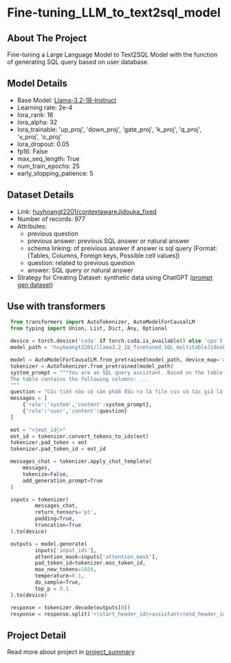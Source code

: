 # Fine-tuning_LLM_to_text2sql_model
 
## About The Project 
Fine-tuning a Large Language Model to Text2SQL Model with the function of generating SQL query based on user database.

## Model Details
* Base Model: [Llama-3.2-1B-Instruct](https://huggingface.co/meta-llama/Llama-3.2-1B-Instruct) 
* Learning rate: 2e-4
* lora_rank: 16
* lora_alpha: 32
* lora_trainable: 'up_proj', 'down_proj', 'gate_proj', 'k_proj', 'q_proj', 'v_proj', 'o_proj'
* lora_dropout: 0.05
* fp16: False
* max_seq_length: True
* num_train_epochs: 25
* early_stopping_patience: 5

## Dataset Details
* Link: [huyhoangt2201/contextawareJidouka_fixed](https://huggingface.co/datasets/huyhoangt2201/multitableJidouka_new_fixed_error)
* Number of records: 977
* Attributes:
  - previous question
  - previous answer: previous SQL answer or natural answer
  - schema linking: of preivious answer if answer is sql query (Format: [Tables, Columns, Foreign keys, Possible cell values])
  - question: related to previous question
  - answer: SQL query or natural answer
* Strategy for Creating Dataset: synthetic data using ChatGPT ([prompt gen dataset]())

## Use with transformers
   ```python
    from transformers import AutoTokenizer, AutoModelForCausalLM
    from typing import Union, List, Dict, Any, Optional

    device = torch.device('cuda' if torch.cuda.is_available() else 'cpu')
    model_path = 'huyhoangt2201/llama3.2_1b_finetuned_SQL_multitableJidouka'

    model = AutoModelForCausalLM.from_pretrained(model_path, device_map='auto')
    tokenizer = AutoTokenizer.from_pretrained(model_path)
    system_prompt = """You are an SQL query assistant. Based on the table information below and conversation history, generate an SQL query to retrieve the relevant information for the user. Handle context-dependent questions by referring to previous conversation turns. If the user's question is unrelated to the table, respond naturally in user's language.
    The table contains the following columns: ...
    """ 
    question = "Cải tiến nào có sản phẩm đầu ra là file csv và tác giả là Nguyễn Văn A?"
    messages = [
        {'role':'system','content':system_prompt},
        {'role':'user','content':question}
    ]

    eot = "<|eot_id|>"
    eot_id = tokenizer.convert_tokens_to_ids(eot)
    tokenizer.pad_token = eot
    tokenizer.pad_token_id = eot_id

    messages_chat = tokenizer.apply_chat_template(
        messages, 
        tokenize=False, 
        add_generation_prompt=True
    )

    inputs = tokenizer(
            messages_chat,
            return_tensors='pt',
            padding=True,
            truncation=True
    ).to(device)

    outputs = model.generate(
            inputs['input_ids'],
            attention_mask=inputs['attention_mask'],
            pad_token_id=tokenizer.eos_token_id,
            max_new_tokens=1024,
            temperature=0.1,
            do_sample=True,
            top_p = 0.1
    ).to(device)

    response = tokenizer.decode(outputs[0])
    response = response.split('<|start_header_id|>assistant<|end_header_id|>')[1].strip()[:-10]

   ```
## Project Detail
Read more about project in [project_summary]()